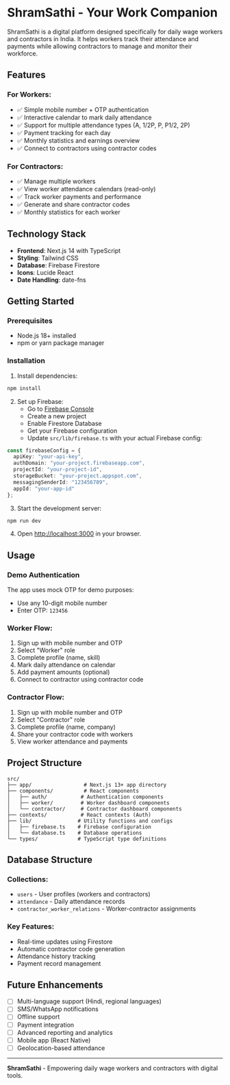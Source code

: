 # ShramSathi - Your Work Companion

ShramSathi is a digital platform designed specifically for daily wage workers and contractors in India. It helps workers track their attendance and payments while allowing contractors to manage and monitor their workforce.

## Features

### For Workers:
- ✅ Simple mobile number + OTP authentication
- ✅ Interactive calendar to mark daily attendance
- ✅ Support for multiple attendance types (A, 1/2P, P, P1/2, 2P)
- ✅ Payment tracking for each day
- ✅ Monthly statistics and earnings overview
- ✅ Connect to contractors using contractor codes

### For Contractors:
- ✅ Manage multiple workers
- ✅ View worker attendance calendars (read-only)
- ✅ Track worker payments and performance
- ✅ Generate and share contractor codes
- ✅ Monthly statistics for each worker

## Technology Stack

- **Frontend**: Next.js 14 with TypeScript
- **Styling**: Tailwind CSS
- **Database**: Firebase Firestore
- **Icons**: Lucide React
- **Date Handling**: date-fns

## Getting Started

### Prerequisites
- Node.js 18+ installed
- npm or yarn package manager

### Installation

1. Install dependencies:
```bash
npm install
```

2. Set up Firebase:
   - Go to [Firebase Console](https://console.firebase.google.com/)
   - Create a new project
   - Enable Firestore Database
   - Get your Firebase configuration
   - Update `src/lib/firebase.ts` with your actual Firebase config:

```typescript
const firebaseConfig = {
  apiKey: "your-api-key",
  authDomain: "your-project.firebaseapp.com",
  projectId: "your-project-id",
  storageBucket: "your-project.appspot.com",
  messagingSenderId: "123456789",
  appId: "your-app-id"
};
```

3. Start the development server:
```bash
npm run dev
```

4. Open [http://localhost:3000](http://localhost:3000) in your browser.

## Usage

### Demo Authentication
The app uses mock OTP for demo purposes:
- Use any 10-digit mobile number
- Enter OTP: `123456`

### Worker Flow:
1. Sign up with mobile number and OTP
2. Select "Worker" role
3. Complete profile (name, skill)
4. Mark daily attendance on calendar
5. Add payment amounts (optional)
6. Connect to contractor using contractor code

### Contractor Flow:
1. Sign up with mobile number and OTP
2. Select "Contractor" role  
3. Complete profile (name, company)
4. Share your contractor code with workers
5. View worker attendance and payments

## Project Structure

```
src/
├── app/                 # Next.js 13+ app directory
├── components/          # React components
│   ├── auth/           # Authentication components
│   ├── worker/         # Worker dashboard components  
│   └── contractor/     # Contractor dashboard components
├── contexts/           # React contexts (Auth)
├── lib/               # Utility functions and configs
│   ├── firebase.ts    # Firebase configuration
│   └── database.ts    # Database operations
└── types/             # TypeScript type definitions
```

## Database Structure

### Collections:
- `users` - User profiles (workers and contractors)
- `attendance` - Daily attendance records
- `contractor_worker_relations` - Worker-contractor assignments

### Key Features:
- Real-time updates using Firestore
- Automatic contractor code generation
- Attendance history tracking
- Payment record management

## Future Enhancements

- [ ] Multi-language support (Hindi, regional languages)
- [ ] SMS/WhatsApp notifications
- [ ] Offline support
- [ ] Payment integration
- [ ] Advanced reporting and analytics
- [ ] Mobile app (React Native)
- [ ] Geolocation-based attendance

---

**ShramSathi** - Empowering daily wage workers and contractors with digital tools.

